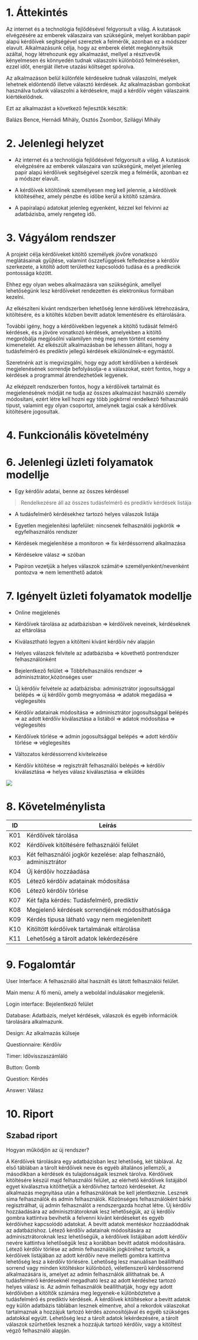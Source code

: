 1\. Áttekintés
==============
Az internet és a technológia fejlődésével felgyorsult a világ. A kutatások elvégzésére az emberek válaszaira van szükségünk, melyet korábban papír alapú kérdőívek segítségével szereztek a felmérők, azonban ez a módszer elavult.
Alkalmazásunk célja, hogy az emberek életét megkönnyítsük azáltal, hogy létrehozunk egy alkalmazást, mellyel a résztvevők kényelmesen és könnyedén tudnak válaszolni különböző felméréseken, ezzel időt, energiát illetve utazási költséget spórolva.

Az alkalmazáson belül különféle kérdésekre tudnak válaszolni, melyek lehetnek eldöntendő illetve választó kérdések.
Az alkalmazásban gombokat használva tudunk válaszolni a kérdésekre, majd a kérdőív végén válaszaink kiértékelődnek.

Ezt az alkalmazást a következő fejlesztők készítik:

Balázs Bence, Hernádi Mihály, Osztós Zsombor, Szilágyi Mihály

2\. Jelenlegi helyzet
=====================

- Az internet és a technológia fejlődésével felgyorsult a világ. A kutatások elvégzésére az emberek válaszaira van szükségünk, melyet jelenleg papír alapú kérdőívek segítségével szerzik meg a felmérők, azonban ez a módszer elavult.


- A kérdőívek kitöltőinek személyesen meg kell jelennie, a kérdőívek kitöltéséhez, amely pénzbe és időbe kerül a kitöltő számára.


- A papíralapú adatokat jelenleg egyenként, kézzel kel felvinni az adatbázisba, amely rengeteg idő.

3\. Vágyálom rendszer
=====================

A projekt célja kérdőíveket kitöltő személyek jövőre vonatkozó meglátásainak gyűjtése, valamint öszzefüggések felfedezése a kérdőív szerkezete, a kitöltő adott területhez
kapcsolódó tudása és a predikciók pontossága között.

Ehhez egy olyan webes alkalmazásra van szükségünk, amellyel lehetőségünk lesz kérdőíveket rendezetten és elektronikus formában kezelni. 

Az elkészíteni kívánt rendszerben lehetőség lenne kérdőívek létrehozására, kitöltésére, és a kitöltés közben bevitt adatok lementésére és eltárolására.

További igény, hogy a kérdőívekben legyenek a kitöltő tudását felmérő kérdések, és a jövöre vonatkozó kérdések, amelyekben a
kitöltő megpróbálja megjósólni valamilyen még meg nem történt esemény kimenetelét. Az elkészült alkalmazásban be lehessen állítani, 
hogy a tudásfelmérő és prediktív jellegű kérdések elkülönülnek-e
egymástól.

Szeretnénk azt is megvizsgálni, hogy egy adott kérdőívben a kérdések megjelenésének sorrendje befolyásolja-e a válaszokat, ezért fontos, hogy a kérdések a programmal átrendezhetőek legyenek.

Az elképzelt rendszerben fontos, hogy a kérdőívek tartalmát és megjelenésének módját ne tudja az összes alkalmazást használó személy módosítani, ezért létre kell hozni egy több jogkörrel rendelkező felhasználó típust, valamint egy olyan csoportot, amelynek tagjai csak a kérdőívek kitöltésére jogosultak.

4\. Funkcionális követelmény
=====================


6\. Jelenlegi üzleti folyamatok modellje
===============================
- Egy kérdőív adatai, benne az összes kérdéssel
> Rendelkezésre áll az összes tudásfelmérő és prediktív kérdések listája

- A tudásfelmérő kérdésekhez tartozó helyes válaszok listája

- Egyetlen megjelenítési lapfelület: nincsenek felhasználói jogkörök => egyfelhasználós rendszer

- Kérdések megjelenítése a monitoron => fix kérdéssorrend alkalmazása

- Kérdésekre válasz => szóban

- Papíron vezetjük a helyes válaszok számát=> személyenként/nevenként pontozva => nem lementhető adatok

7\. Igényelt üzleti folyamatok modellje
===============================
- Online megjelenés

- Kérdőívek tárolása az adatbázisban => kérdőívek neveinek, kérdéseknek az eltárolása

- Kiválasztható legyen a kitölteni kívánt kérdőív név alapján

- Helyes válaszok felvitele az adatbázisba => követhető pontrendszer felhasználónként

- Bejelentkező felület => Többfelhasználós rendszer => adminisztrátor,közönséges user

- Új kérdőív felvétele az adatbázisba: adminisztrátor jogosultsággal belépés => új kérdőív gomb megnyomása => adatok megadása => véglegesítés

- Kérdőív adatainak módosítása => adminisztrátor jogosultsággal belépés => az adott kérdőív kiválasztása a listából => adatok módosítása => véglegesítés

- Kérdőívek törlése => admin jogosultsággal belépés => adott kérdőív törlése => véglegesítés

- Változatos kérdéssorrend kivitelezése

- Kérdőív kitöltése => regisztrált felhasználói belépés => kérdőív kiválasztása => helyes válasz kiválasztása => elküldés

![](./iüfm_k.png)

8\. Követelménylista
====================

| ID | Leírás |
|----| ------ |
|K01| Kérdőívek tárolása|
|K02| Kérdőívek kitöltésére felhasználói felület|
|K03| Két felhasználói jogkör kezelése: alap felhasználó, adminisztrátor|
|K04| Új kérdőív hozzáadása|
|K05| Létező kérdőív adatainak módosítása|
|K06| Létező kérdőív törlése|
|K07| Két fajta kérdés: Tudásfelmérő, prediktív|
|K08| Megjelenő kérdések sorrendjének módosíthatósága|
|K09| Kérdés típusa látható vagy nem megjelenített|
|K10| Kitöltött kérdőívek tartalmának eltárolása|
|K11| Lehetőség a tárolt adatok lekérdezésére|


9\. Fogalomtár
==============
User Interface: A felhasználó által használt és látott felhasználói felület.

Main menu: A fő menü, amely a weboldal indulásakor megjelenik.

Login interface: Bejelentkező felület

Database: Adatbázis, melyet kérdések, válaszok és egyéb információk tárolására alkalmazunk.

Design: Az alkalmazás külseje

Questionnaire: Kérdőív

Timer: Idővisszaszámláló

Button: Gomb

Question: Kérdés

Answer: Válasz

10\. Riport
==============

Szabad riport
-------------

Hogyan működjön az új rendszer?

A Kérdőívek tárolására egy adatbázisban lesz lehetőség, két táblával.
Az első táblában a tárolt kérdőívek neve és egyéb általános jellemzői, a másodikban a kérdések és tulajdonságaik lesznek tárolva.
Kérdőívek kitöltésére készül majd felhasználói felület, az elérhető kérdőívek listájából egyet kiválasztva kitölthetjük a kérdőívhez tartozó kérdéseket.
Az alkalmazás megnyitása után a felhasználónak be kell jelentkeznie. Lesznek sima felhasználók és admin felhasználók.
Közönséges felhasználóként bárki regisztrálhat, új admin felhasználót a rendszergazda hozhat létre.
Új kérdőív hozzáadására az adminisztrátoroknak lesz lehetőségük, az új kérdőív gombra kattintva bevihetik a felvenni kívánt kérdéseket és egyéb kérdőívhez kapcsolódó adatokat. A bevitt adatok mentéskor hozzáadódnak az adatbázishoz.
Létező kérdőív adatainak módosítására az adminisztrátoroknak lesz lehetőségük, a kérdőívek listájában adott kérdőív nevére kattintva lehetőségük lesz a korábban bevitt adatok módosítására.
Létező kérdőív törlése az admin felhasználók jogköréhez tartozik, a kérdőívek listájában az adott kérdőív neve melletti gombra kattintva lehetőség lesz a kérdőív törlésére.
Lehetőség lesz manuálisan beállítható sorrend vagy minden kitöltéskor különböző, véletlenszerű kérdéssorrend alkalmazására is, amelyet az admin felhasználók állíthatnak be.
A tudásfelmérő kérdéseknél megadható lesz az adott kérdéshez tartozó helyes válasz is.
Az admin felhasználók beállíthatják, hogy egy adott kérdőívben a kitöltők számára meg legyenek-e különböztetve a tudásfelmérő és prediktív kérdések.
A kérdőívek kitöltésekor a bevitt adatok egy külön adatbázis táblában lesznek elmentve, ahol a rekordok válaszokat tartalmaznak a hozzájuk tartozó kérdés azonosítójával és egyéb szükséges adatokkal együtt.
Lehetőség lesz a tárolt adatok lekérdezésére, a tárolt válaszok szűrhetőek lesznek a hozzájuk tartozó kérdőív, vagy a kitöltést végző felhasználó alapján.
